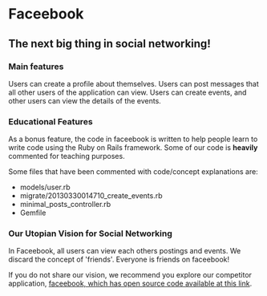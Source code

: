 # Faceebook
## The next big thing in social networking!

### Main features

Users can create a profile about themselves.
Users can post messages that all other users of the application can view.
Users can create events, and other users can view the details of the events.

### Educational Features

As a bonus feature, the code in faceebook is written to help people learn
to write code using the Ruby on Rails framework. Some of our code is **heavily** commented for teaching purposes.

Some files that have been commented with code/concept explanations are:

- models/user.rb
- migrate/20130330014710_create_events.rb
- minimal_posts_controller.rb
- Gemfile

### Our Utopian Vision for Social Networking

In Faceebook, all users can view each others postings and events. We discard
the concept of 'friends'. Everyone is friends on faceebook!

If you do not share our vision, we recommend you explore our competitor application, [faceebook, which has open source code available at this link](https://github.com/juliat/fakebook).
